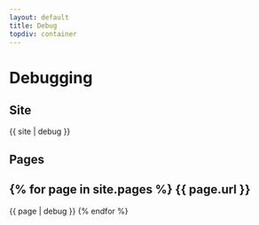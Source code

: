 ```yaml
---
layout: default
title: Debug
topdiv: container
---
```


Debugging
=========

Site
----

{{ site | debug }}

Pages
-----

{% for page in site.pages %}
{{ page.url }}
--------------

{{ page | debug }}
{% endfor %}


